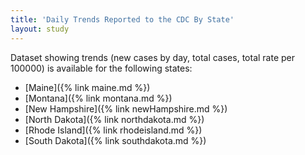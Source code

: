 ```yaml
---
title: 'Daily Trends Reported to the CDC By State'
layout: study
---
```


Dataset showing trends (new cases by day, total cases, total rate per 100000) is available for the following states:

* [Maine]({% link maine.md %})
* [Montana]({% link montana.md %})
* [New Hampshire]({% link newHampshire.md %})
* [North Dakota]({% link northdakota.md %})
* [Rhode Island]({% link rhodeisland.md %})
* [South Dakota]({% link southdakota.md %})
<!-- * [Wyoming]({% link wyoming.md %}) -->
<!-- * [Vermont]({% link vermont.md %}) -->